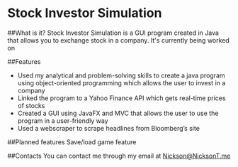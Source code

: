 # Stock Investor Simulation

##What is it?
Stock Investor Simulation is a GUI program created in Java that allows you to exchange stock in a company. It's currently being worked on

##Features
- Used my analytical and problem-solving skills to create a java program using object-oriented
programming which allows the user to invest in a company
- Linked the program to a Yahoo Finance API which gets real-time prices of stocks
- Created a GUI using JavaFX and MVC that allows the user to use the program in a user-friendly
way
- Used a webscraper to scrape headlines from Bloomberg’s site


##Planned features
Save/load game feature

##Contacts
You can contact me through my email at Nickson@NicksonT.me
